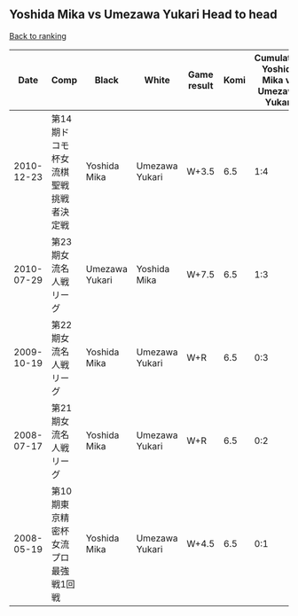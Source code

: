 ## Yoshida Mika vs Umezawa Yukari Head to head

[Back to ranking](../../index.md)




| **Date** | **Comp** | **Black** | **White** | **Game result** | **Komi** | **Cumulative Yoshida Mika vs Umezawa Yukari** | **Yoshida Mika streak** | **Umezawa Yukari streak** | 
| --- | --- | --- | --- | --- | --- | --- | --- | --- |
| 2010-12-23 | 第14期ドコモ杯女流棋聖戦挑戦者決定戦 | Yoshida Mika | Umezawa Yukari | W+3.5 | 6.5 | 1:4 | 0 | 1 | 
| 2010-07-29 | 第23期女流名人戦リーグ | Umezawa Yukari | Yoshida Mika | W+7.5 | 6.5 | 1:3 | 1 | 0 | 
| 2009-10-19 | 第22期女流名人戦リーグ | Yoshida Mika | Umezawa Yukari | W+R | 6.5 | 0:3 | 0 | 3 | 
| 2008-07-17 | 第21期女流名人戦リーグ | Yoshida Mika | Umezawa Yukari | W+R | 6.5 | 0:2 | 0 | 2 | 
| 2008-05-19 | 第10期東京精密杯女流プロ最強戦1回戦 | Yoshida Mika | Umezawa Yukari | W+4.5 | 6.5 | 0:1 | 0 | 1 |





